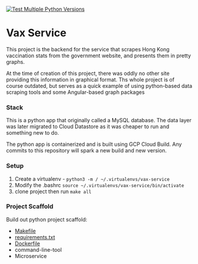 [![Test Multiple Python Versions](https://github.com/michael-welsh/vax-service/actions/workflows/main.yml/badge.svg)](https://github.com/michael-welsh/vax-service/actions/workflows/main.yml)

# Vax Service
This project is the backend for the service that scrapes Hong Kong vaccination stats from the government website, and presents them in pretty graphs. 

At the time of creation of this project, there was oddly no other site providing this information in graphical format. Ths whole project is of course outdated, but serves as a quick example of using python-based data scraping tools and some Angular-based graph packages 


### Stack

This is a python app that originally called a MySQL database. The data layer was later migrated to Cloud Datastore as it was cheaper to run and something new to do. 

The python app is containerized and is built using GCP Cloud Build. Any commits to this repository will spark a new build and new version. 

### Setup
1. Create a virtualenv - `python3 -m / ~/.virtualenvs/vax-service`
2. Modify the .bashrc `source ~/.virtualenvs/vax-service/bin/activate`
3. clone project then run `make all`

### Project Scaffold

Build out python project scaffold:

* [Makefile](https://github.com/michael-welsh/vax-service/blob/main/Makefile)
* [requirements.txt](https://github.com/michael-welsh/vax-service/blob/main/requirements.txt)
* [Dockerfile](https://github.com/michael-welsh/vax-service/blob/main/Dockerfile)
* command-line-tool
* Microservice



